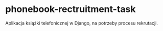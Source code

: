 # phonebook-rectruitment-task
Aplikacja książki telefonicznej w Django, na potrzeby procesu rekrutacji.

